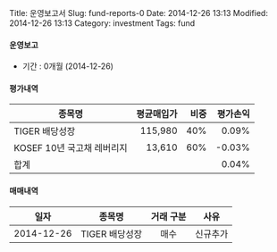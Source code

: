 Title: 운영보고서
Slug: fund-reports-0
Date: 2014-12-26 13:13
Modified: 2014-12-26 13:13
Category: investment
Tags: fund

#### 운영보고
- 기간 : 0개월 (2014-12-26)

#### 평가내역 
| 종목명                     | 평균매입가 | 비중 | 평가손익 |
|----------------------------|-----------:|-----:|---------:|
| TIGER  배당성장            | 115,980    | 40%  | 0.09%    |
| KOSEF 10년 국고채 레버리지 | 13,610     | 60%  | -0.03%   |
| 합계                       |            |      | 0.04%    |

#### 매매내역
| 일자       | 종목명          | 거래 구분 | 사유     |
|------------|-----------------|:---------:|:--------:|
| 2014-12-26 | TIGER  배당성장 | 매수      | 신규추가 |

